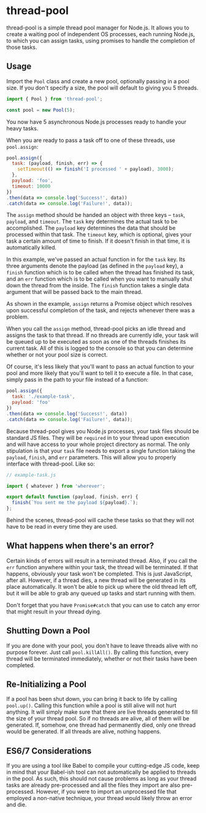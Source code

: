 # thread-pool

thread-pool is a simple thread pool manager for Node.js. It allows you to create
a waiting pool of independent OS processes, each running Node.js, to which
you can assign tasks, using promises to handle the completion of those tasks.

## Usage

Import the `Pool` class and create a new pool, optionally passing in a pool
size. If you don't specify a size, the pool will default to giving you 5
threads.

```javascript
import { Pool } from 'thread-pool';

const pool = new Pool(5);
```

You now have 5 asynchronous Node.js processes ready to handle your heavy tasks.

When you are ready to pass a task off to one of these threads, use
`pool.assign`:

```javascript
pool.assign({
  task: (payload, finish, err) => {
    setTimeout(() => finish('I processed ' + payload), 3000);
  },
  payload: 'foo',
  timeout: 10000
})
.then(data => console.log('Success!', data))
.catch(data => console.log('Failure!', data));
```

The `assign` method should be handed an object with three keys – `task`,
`payload`, and `timeout`. The `task` key determines the actual task to be
accomplished. The `payload` key determines the data that should be processed
within that task. The `timeout` key, which is optional, gives your task a
certain amount of time to finish. If it doesn't finish in that time, it is
automatically killed.

In this example, we've passed an actual function in for the `task` key. Its
three arguments denote the payload (as defined in the `payload` key), a
`finish` function which is to be called when the thread has finished its task,
and an `err` function which is to be called when you want to manually shut
down the thread from the inside. The `finish` function takes a single data
argument that will be passed back to the main thread.

As shown in the example, `assign` returns a Promise object which resolves upon
successful completion of the task, and rejects whenever there was a problem.

When you call the `assign` method, thread-pool picks an idle thread and assigns
the task to that thread. If no threads are currently idle, your task will be
queued up to be executed as soon as one of the threads finishes its current
task. All of this is logged to the console so that you can determine whether
or not your pool size is correct.

Of course, it's less likely that you'll want to pass an actual function to
your pool and more likely that you'll want to tell it to execute a file. In
that case, simply pass in the path to your file instead of a function:

```javascript
pool.assign({
  task: './example-task',
  payload: 'foo'
})
.then(data => console.log('Success!', data))
.catch(data => console.log('Failure!', data));
```

Because thread-pool gives you Node.js processes, your task files should be
standard JS files. They will be `required` in to your thread upon execution and
will have access to your whole project directory as normal. The only stipulation
is that your `task` file needs to export a single function taking the `payload`,
`finish`, and `err` parameters. This will allow you to properly interface with
thread-pool. Like so:

```javascript
// example-task.js

import { whatever } from 'wherever';

export default function (payload, finish, err) {
  finish(`You sent me the payload ${payload}.`);
};
```

Behind the scenes, thread-pool will cache these tasks so that they will not
have to be read in every time they are used.

## What happens when there's an error?

Certain kinds of errors will result in a terminated thread. Also, if you call
the `err` function anywhere within your task, the thread will be terminated.
If that happens, obviously your task won't be completed. This is just
JavaScript, after all. However, if a thread dies, a new thread will be generated
in its place automatically. It won't be able to pick up where the old thread
left off, but it will be able to grab any queued up tasks and start running
with them.

Don't forget that you have `Promise#catch` that you can use to catch any error
that might result in your thread dying.

## Shutting Down a Pool

If you are done with your pool, you don't have to leave threads alive with
no purpose forever. Just call `pool.killAll()`. By calling this function,
every thread will be terminated immediately, whether or not their tasks have
been completed.

## Re-Initializing a Pool

If a pool has been shut down, you can bring it back to life by calling
`pool.up()`. Calling this function while a pool is still alive will not hurt
anything. It will simply make sure that there are live threads generated to
fill the size of your thread pool. So if no threads are alive, all of them
will be generated. If, somehow, one thread had permanently died, only one thread
would be generated. If all threads are alive, nothing happens.

## ES6/7 Considerations

If you are using a tool like Babel to compile your cutting-edge JS code, keep
in mind that your Babel-ish tool can not automatically be applied to threads in
the pool. As such, this should not cause problems as long as your thread tasks
are already pre-processed and all the files they import are also pre-processed.
However, if you were to import an unprocessed file that employed a non-native
technique, your thread would likely throw an error and die.
